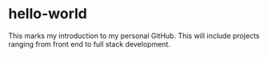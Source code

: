 # hello-world
This marks my introduction to my personal GitHub. This will include projects ranging from front end to full stack development.
